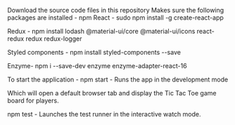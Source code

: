 Download the source code files in this repository
Makes sure the following packages are installed -
npm
React -
sudo npm install -g create-react-app

Redux -
npm install lodash @material-ui/core @material-ui/icons react-redux redux redux-logger

Styled components -
npm install styled-components --save


Enzyme-
npm i --save-dev enzyme enzyme-adapter-react-16

To start the application -
npm start - Runs the app in the development mode

Which will open a default browser tab and display the Tic Tac Toe game board for players.

npm test - Launches the test runner in the interactive watch mode.
